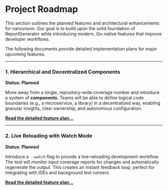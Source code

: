 # Project Roadmap

This section outlines the planned features and architectural enhancements for nanovision. Our goal is to build upon the solid foundation of ReportGenerator while introducing modern, Go-native features that improve developer workflows.

The following documents provide detailed implementation plans for major upcoming features.

---

### 1. Hierarchical and Decentralized Components
**Status: Planned**

Move away from a single, repository-wide coverage number and introduce a system of **components**. Teams will be able to define logical code boundaries (e.g., a microservice, a library) in a decentralized way, enabling granular insights, clear ownership, and autonomous configuration.

[**Read the detailed feature plan...**](./components.md)



---

### 2. Live Reloading with Watch Mode
**Status: Planned**

Introduce a `--watch` flag to provide a live-reloading development workflow. The tool will monitor input coverage reports for changes and automatically regenerate the output. This creates an instant feedback loop, perfect for integrating with IDEs and background test runners.

[**Read the detailed feature plan...**](./watch-mode.md)